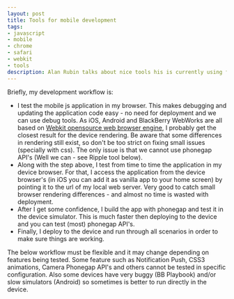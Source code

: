```yaml
--- 
layout: post
title: Tools for mobile development
tags:
- javascript
- mobile
- chrome
- safari 
- webkit
- tools
description: Alan Rubin talks about nice tools his is currently using for mobile development
---                                                                                                            
```

Briefly, my development workflow is:

+ I test the mobile js application in my browser. This makes debugging and updating the application code easy - no need for deployment and we can use debug tools. As iOS, Android and BlackBerry WebWorks are all based on [Webkit opensource web browser engine](http://www.webkit.org/), I probably get the closest result for the device rendering. Be aware that some differences in rendering still exist, so don't be too strict on fixing small issues (specially with css). The only issue is that we cannot use phonegap API's (Well we can - see Ripple tool below).
+ Along with the step above, I test from time to time the application in my device browser. For that, I access the application from the device browser's (in iOS you can add it as vanilla app to your home screen) by pointing it to the url of my local web server. Very good to catch small browser rendering differences - and almost no time is wasted with deployment.
+ After I get some confidence, I build the app with phonegap and test it in the device simulator. This is much faster then deploying to the device and you can test (most) phonegap API's.
+ Finally, I deploy to the device and run through all scenarios in order to make sure things are working.

The below workflow must be flexible and it may change depending on features being tested. Some feature such as Notification Push, CSS3 animations, Camera Phonegap API's and others cannot be tested in specific configuration. Also some devices have very buggy (BB Playbook) and/or slow simulators (Android) so sometimes is better to run directly in the device.